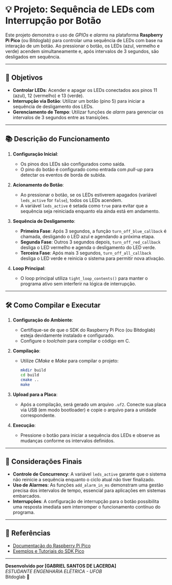 # 💡 Projeto: Sequência de LEDs com Interrupção por Botão

Este projeto demonstra o uso de *GPIOs* e *alarms* na plataforma **Raspberry Pi Pico** (ou Bitdoglab) para controlar uma sequência de LEDs com base na interação de um botão. Ao pressionar o botão, os LEDs (azul, vermelho e verde) acendem simultaneamente e, após intervalos de 3 segundos, são desligados em sequência.

---

## 🎯 Objetivos

- **Controlar LEDs**: Acender e apagar os LEDs conectados aos pinos 11 (azul), 12 (vermelho) e 13 (verde).
- **Interrupção via Botão**: Utilizar um botão (pino 5) para iniciar a sequência de desligamento dos LEDs.
- **Gerenciamento de Tempo**: Utilizar funções de *alarm* para gerenciar os intervalos de 3 segundos entre as transições.

---

## 📚 Descrição do Funcionamento

1. **Configuração Inicial**:
   - Os pinos dos LEDs são configurados como saída.
   - O pino do botão é configurado como entrada com *pull-up* para detectar os eventos de borda de subida.

2. **Acionamento do Botão**:
   - Ao pressionar o botão, se os LEDs estiverem apagados (variável `leds_active` for `false`), todos os LEDs acendem.
   - A variável `leds_active` é setada como `true` para evitar que a sequência seja reiniciada enquanto ela ainda está em andamento.

3. **Sequência de Desligamento**:
   - **Primeira Fase**: Após 3 segundos, a função `turn_off_blue_callback` é chamada, desligando o LED azul e agendando a próxima etapa.
   - **Segunda Fase**: Outros 3 segundos depois, `turn_off_red_callback` desliga o LED vermelho e agenda o desligamento do LED verde.
   - **Terceira Fase**: Após mais 3 segundos, `turn_off_all_callback` desliga o LED verde e reinicia o sistema para permitir nova ativação.

4. **Loop Principal**:
   - O loop principal utiliza `tight_loop_contents()` para manter o programa ativo sem interferir na lógica de interrupção.

---

## 🛠️ Como Compilar e Executar

1. **Configuração do Ambiente**:
   - Certifique-se de que o SDK do Raspberry Pi Pico (ou Bitdoglab) esteja devidamente instalado e configurado.
   - Configure o *toolchain* para compilar o código em C.

2. **Compilação**:
   - Utilize *CMake* e *Make* para compilar o projeto:
     ```sh
     mkdir build
     cd build
     cmake ..
     make
     ```
3. **Upload para a Placa**:
   - Após a compilação, será gerado um arquivo `.uf2`. Conecte sua placa via USB (em modo bootloader) e copie o arquivo para a unidade correspondente.

4. **Execução**:
   - Pressione o botão para iniciar a sequência dos LEDs e observe as mudanças conforme os intervalos definidos.

---

## 📝 Considerações Finais

- **Controle de Concurrency**: A variável `leds_active` garante que o sistema não reinicie a sequência enquanto o ciclo atual não tiver finalizado.
- **Uso de Alarmes**: As funções `add_alarm_in_ms` demonstram uma gestão precisa dos intervalos de tempo, essencial para aplicações em sistemas embarcados.
- **Interrupções**: A configuração de interrupção para o botão possibilita uma resposta imediata sem interromper o funcionamento contínuo do programa.

---

## 🔗 Referências

- [Documentação do Raspberry Pi Pico](https://datasheets.raspberrypi.com/pico/raspberry-pi-pico-c-sdk.pdf)
- [Exemplos e Tutoriais do SDK Pico](https://github.com/raspberrypi/pico-examples)

---

**Desenvolvido por [GABRIEL SANTOS DE LACERDA]**  
*ESTUDANTE ENGENHARIA ELÉTRICA - UFOB*  
Bitdoglab 🚀

